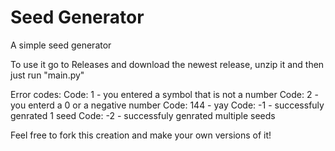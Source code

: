 # Seed Generator
 A simple seed generator
 
 
To use it go to Releases and download the newest release, unzip it and then just run "main.py"

Error codes:
 Code: 1 - you entered a symbol that is not a number
 Code: 2 - you enterd a 0 or a negative number
 Code: 144 - yay
 Code: -1 - successfuly genrated 1 seed
 Code: -2 - successfuly genrated multiple seeds

 Feel free to fork this creation and make your own versions of it!
